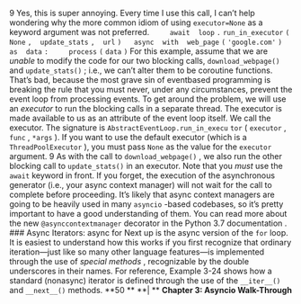 9  Yes, this is super annoying. Every time I use this call, I can’t help wondering why the more common idiom of using  `executor=None`  as a keyword argument was not preferred. `    ` `await` ` ` `loop` `.` `run_in_executor` `(` `None` `,` ` ` `update_stats` `,` ` ` `url` `)` `  ` `async` ` ` `with` ` ` `web_page` `(` `'google.com'` `)` ` ` `as` ` ` `data` `:` `    ` `process` `(` `data` `)` For this example, assume that we are  *unable*  to modify the code for our two blocking calls,  `download_webpage()`  and  `update_stats()` ; i.e., we can’t alter them to be coroutine functions. That’s bad, because the most grave sin of eventbased programming is breaking the rule that you must never, under any circumstances, prevent the event loop from processing events. To get around the problem, we will use an  *executor*  to run the blocking calls in a separate thread. The executor is made available to us as an attribute of the event loop itself. We call the executor. The signature is  `AbstractEventLoop.run_in_execu` `tor` ( `executor` ,  `func` ,  `*args` ). If you want to use the default executor (which is a `ThreadPoolExecutor` ), you must pass  `None`  as the value for the  `executor` argument. 9 As with the call to  `download_webpage()` , we also run the other blocking call to `update_stats()`  in an executor. Note that you  *must*  use the  `await`  keyword in front. If you forget, the execution of the asynchronous generator (i.e., your async context manager) will not wait for the call to complete before proceeding. It’s likely that async context managers are going to be heavily used in many  `asyncio` -based codebases, so it’s pretty important to have a good understanding of them. You can read more about the new  `@asynccontextmanager`  decorator in the  Python 3.7 documentation . ### Async Iterators: async for
 Next up is the async version of the  `for`  loop. It is easiest to understand how this works if you first recognize that ordinary iteration—just like so many other language features—is implemented through the use of  *special methods* , recognizable by the double underscores in their names. For reference,  Example 3-24  shows how a standard (nonasync) iterator is defined through the use of the  `__iter__()`  and  `__next__()`  methods. **50 ** **| ** **Chapter 3: Asyncio Walk-Through**